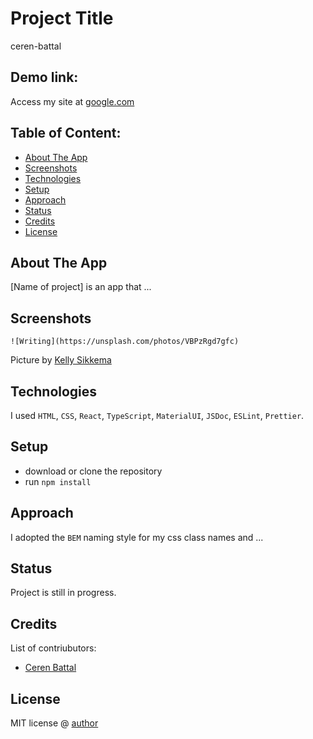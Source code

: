 # Project Title

ceren-battal

## Demo link:

Access my site at [google.com](https://google.com)

## Table of Content:

- [About The App](#about-the-app)
- [Screenshots](#screenshots)
- [Technologies](#technologies)
- [Setup](#setup)
- [Approach](#approach)
- [Status](#status)
- [Credits](#credits)
- [License](#license)

## About The App

[Name of project] is an app that ...

## Screenshots

`![Writing](https://unsplash.com/photos/VBPzRgd7gfc)`

Picture by [Kelly Sikkema](https://unsplash.com/@kellysikkema)

## Technologies

I used `HTML`, `CSS`, `React`, `TypeScript`, `MaterialUI`, `JSDoc`, `ESLint`, `Prettier`.

## Setup

- download or clone the repository
- run `npm install`

## Approach

I adopted the `BEM` naming style for my css class names and ...

## Status

Project is still in progress.

## Credits

List of contriubutors:

- [Ceren Battal](https://www.github.com/cerenbattal)

## License

MIT license @ [author](author.com)
